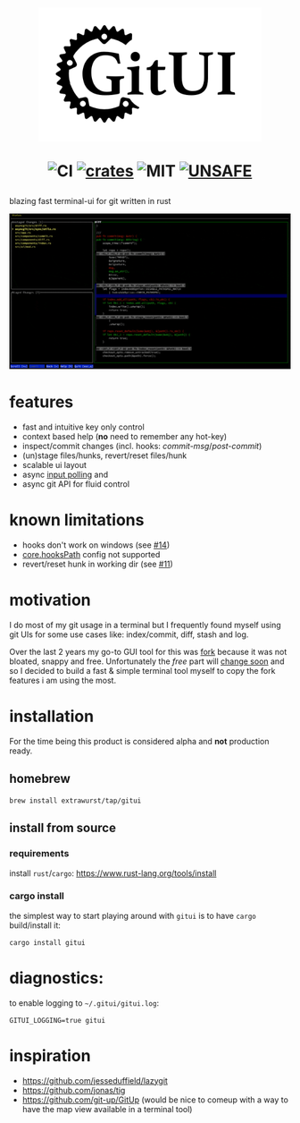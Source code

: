 <h1 align="center">
<img width="400px" src="assets/logo.png" />

![CI][s0] [![crates][s1]][l1] ![MIT][s2] [![UNSAFE][s3]][l3]
</h1>

[s0]: https://github.com/extrawurst/gitui/workflows/CI/badge.svg
[s1]: https://img.shields.io/crates/v/gitui.svg
[l1]: https://crates.io/crates/gitui
[s2]: https://img.shields.io/badge/license-MIT-blue.svg
[s3]: https://img.shields.io/badge/unsafe-forbidden-success.svg
[l3]: https://github.com/rust-secure-code/safety-dance/

blazing fast terminal-ui for git written in rust

![](assets/demo.gif)

# features

* fast and intuitive key only control
* context based help (**no** need to remember any hot-key)
* inspect/commit changes (incl. hooks: *commit-msg*/*post-commit*)
* (un)stage files/hunks, revert/reset files/hunk
* scalable ui layout
* async [input polling](assets/perf_compare.jpg) and 
* async git API for fluid control

# known limitations

* hooks don't work on windows (see [#14](https://github.com/extrawurst/gitui/issues/14))
* [core.hooksPath](https://git-scm.com/docs/githooks) config not supported
* revert/reset hunk in working dir (see [#11](https://github.com/extrawurst/gitui/issues/11))

# motivation

I do most of my git usage in a terminal but I frequently found myself using git UIs for some use cases like: index/commit, diff, stash and log.

Over the last 2 years my go-to GUI tool for this was [fork](https://git-fork.com) because it was not bloated, snappy and free. Unfortunately the *free* part will [change soon](https://github.com/ForkIssues/TrackerWin/issues/571) and so I decided to build a fast & simple terminal tool myself to copy the fork features i am using the most.

# installation

For the time being this product is considered alpha and **not** production ready.

## homebrew

```
brew install extrawurst/tap/gitui
```

## install from source

### requirements

install `rust`/`cargo`: https://www.rust-lang.org/tools/install

### cargo install

the simplest way to start playing around with `gitui` is to have `cargo` build/install it:

```
cargo install gitui
```

# diagnostics:

to enable logging to `~/.gitui/gitui.log`:
```
GITUI_LOGGING=true gitui
```

# inspiration

* https://github.com/jesseduffield/lazygit
* https://github.com/jonas/tig
* https://github.com/git-up/GitUp (would be nice to comeup with a way to have the map view available in a terminal tool)

